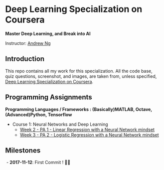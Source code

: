 # Deep Learning Specialization on Coursera

**Master Deep Learning, and Break into AI**

Instructor: [Andrew Ng](http://www.andrewng.org/)

## Introduction

This repo contains all my work for this specialization. All the code base, quiz questions, screenshot, and images, are taken from, unless specified, [Deep Learning Specialization on Coursera](https://www.coursera.org/specializations/deep-learning).

## Programming Assignments

**Programming Languages / Frameworks : (Basically)MATLAB, Octave, (Advanced)Python, Tensorflow**

- Course 1: Neural Networks and Deep Learning
  - [Week 2 - PA 1 - Linear Regression with a Neural Network mindset](https://github.com/gicheonkang/deep-learning-coursera/tree/master/week2)
  - [Week 3 - PA 2 - Logistic Regression with a Neural Network mindset](https://github.com/gicheonkang/deep-learning-coursera/tree/master/week3/ex2)


## Milestones

  - **2017-11-12**: First Commit ! ✌🏻
